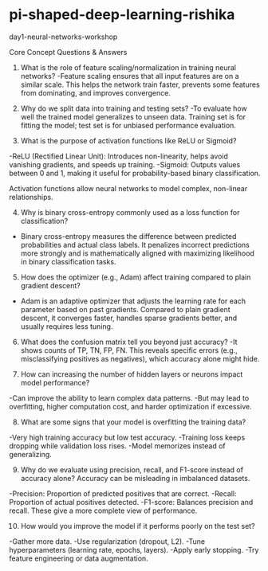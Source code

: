 # pi-shaped-deep-learning-rishika
day1-neural-networks-workshop

Core Concept Questions & Answers

1. What is the role of feature scaling/normalization in training neural networks?
-Feature scaling ensures that all input features are on a similar scale. This helps the network train faster, prevents some features from dominating, and improves convergence.

2. Why do we split data into training and testing sets?
-To evaluate how well the trained model generalizes to unseen data. Training set is for fitting the model; test set is for unbiased performance evaluation.

3. What is the purpose of activation functions like ReLU or Sigmoid?

-ReLU (Rectified Linear Unit): Introduces non-linearity, helps avoid vanishing gradients, and speeds up training.
-Sigmoid: Outputs values between 0 and 1, making it useful for probability-based binary classification.

Activation functions allow neural networks to model complex, non-linear relationships.

4. Why is binary cross-entropy commonly used as a loss function for classification?
 - Binary cross-entropy measures the difference between predicted probabilities and actual class labels. It penalizes incorrect predictions more strongly and is mathematically aligned with maximizing likelihood in binary classification tasks.

5. How does the optimizer (e.g., Adam) affect training compared to plain gradient descent?
 - Adam is an adaptive optimizer that adjusts the learning rate for each parameter based on past gradients. Compared to plain gradient descent, it converges faster, handles sparse gradients better, and usually requires less tuning.

6. What does the confusion matrix tell you beyond just accuracy?
  -It shows counts of TP, TN, FP, FN. This reveals specific errors (e.g., misclassifying positives as negatives), which accuracy alone might hide.

7. How can increasing the number of hidden layers or neurons impact model performance?

  -Can improve the ability to learn complex data patterns.
  -But may lead to overfitting, higher computation cost, and harder optimization if excessive.

8. What are some signs that your model is overfitting the training data?

-Very high training accuracy but low test accuracy.
-Training loss keeps dropping while validation loss rises.
-Model memorizes instead of generalizing.

9. Why do we evaluate using precision, recall, and F1-score instead of accuracy alone?
 Accuracy can be misleading in imbalanced datasets.

 -Precision: Proportion of predicted positives that are correct.
 -Recall: Proportion of actual positives detected.
 -F1-score: Balances precision and recall.
These give a more complete view of performance.

10. How would you improve the model if it performs poorly on the test set?

-Gather more data.
-Use regularization (dropout, L2).
-Tune hyperparameters (learning rate, epochs, layers).
-Apply early stopping.
-Try feature engineering or data augmentation.
